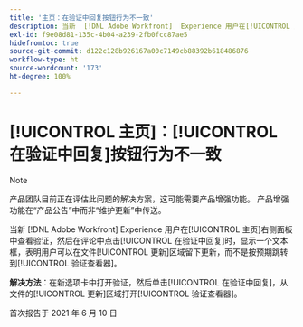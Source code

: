 ```yaml
---
title: '主页：在验证中回复按钮行为不一致'
description: 当新  [!DNL Adobe Workfront]  Experience 用户在[!UICONTROL 主页]右侧面板中查看验证，然后在评论中点击[!UICONTROL 在验证中回复]时，显示一个文本框，表明用户可以在[!UICONTROL 文件更新]区域留下更新，而不是按预期跳转到“验证查看器”。
exl-id: f9e08d81-135c-4b04-a239-2fb0fcc87ae5
hidefromtoc: true
source-git-commit: d122c128b926167a00c7149cb88392b618486876
workflow-type: ht
source-wordcount: '173'
ht-degree: 100%

---
```


# [!UICONTROL 主页]：[!UICONTROL 在验证中回复]按钮行为不一致

>[!NOTE]
>
>产品团队目前正在评估此问题的解决方案，这可能需要产品增强功能。 产品增强功能在“产品公告”中而非“维护更新”中传送。

当新 [!DNL Adobe Workfront] Experience 用户在[!UICONTROL 主页]右侧面板中查看验证，然后在评论中点击[!UICONTROL 在验证中回复]时，显示一个文本框，表明用户可以在文件[!UICONTROL 更新]区域留下更新，而不是按预期跳转到[!UICONTROL 验证查看器]。

**解决方法**：在新选项卡中打开验证，然后单击[!UICONTROL 在验证中回复]，从文件的[!UICONTROL 更新]区域打开[!UICONTROL 验证查看器]。

首次报告于 2021 年 6 月 10 日
